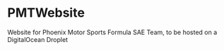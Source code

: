 # PMTWebsite
Website for Phoenix Motor Sports Formula SAE Team, to be hosted on a DigitalOcean Droplet
